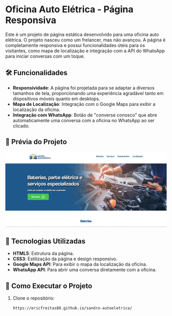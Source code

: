 # Oficina Auto Elétrica - Página Responsiva

Este é um projeto de página estática desenvolvido para uma oficina auto elétrica. O projeto nasceu como um frelancer, mas não avançou.
A página é completamente responsiva e possui funcionalidades úteis para os visitantes, como mapa de localização e integração com a API do WhatsApp para iniciar conversas com um toque.

## 🛠️ Funcionalidades

- **Responsividade**: A página foi projetada para se adaptar a diversos tamanhos de tela, proporcionando uma experiência agradável tanto em dispositivos móveis quanto em desktops.
- **Mapa de Localização**: Integração com o Google Maps para exibir a localização da oficina.
- **Integração com WhatsApp**: Botão de "converse conosco" que abre automaticamente uma conversa com a oficina no WhatsApp ao ser clicado.
  
## 📸 Prévia do Projeto

![Prévia do Projeto](assets/oficina.png)

## 🚀 Tecnologias Utilizadas

- **HTML5**: Estrutura da página.
- **CSS3**: Estilização da página e design responsivo.
- **Google Maps API**: Para exibir o mapa da localização da oficina.
- **WhatsApp API**: Para abrir uma conversa diretamente com a oficina.

## 📍 Como Executar o Projeto

1. Clone o repositório:

   ```bash
   https://ericfreitas88.github.io/sandro-autoeletrica/
